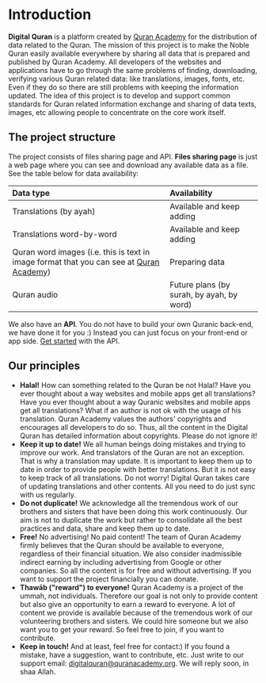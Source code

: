 # Introduction

**Digital Quran** is a platform created by [Quran Academy](https://quranacademy.org) for the distribution of data related to the Quran. The mission of this project is to make the Noble Quran easily available everywhere by sharing all data that is prepared and published by Quran Academy. All developers of the websites and applications have to go through the same problems of finding, downloading, verifying various Quran related data: like translations, images, fonts, etc. Even if they do so there are still problems with keeping the information updated. The idea of this project is to develop and support common standards for Quran related information exchange and sharing of data texts, images, etc allowing people to concentrate on the core work itself.

## The project structure

The project consists of files sharing page and API. **Files sharing page** is just a web page where you can see and download any available data as a file. See the table below for data availability:

| Data type | Availability |
| :--- | :--- |
| Translations \(by ayah\) | Available and keep adding |
| Translations word-by-word | Available and keep adding |
| Quran word images \(i.e. this is text in image format that you can see at [Quran Academy](https://en.quranacademy.org/quran/2)\) | Preparing data |
| Quran audio | Future plans \(by surah, by ayah, by word\) |

We also have an **API**. You do not have to build your own Quranic back-end, we have done it for you :\) Instead you can just focus on your front-end or app side. [Get started](api/getting-started.md) with the API.

## Our principles

* **Halal!** How can something related to the Quran be not Halal? Have you ever thought about a way websites and mobile apps get all translations? Have you ever thought about a way Quranic websites and mobile apps get all translations? What if an author is not ok with the usage of his translation. Quran Academy values the authors' copyrights and encourages all developers to do so. Thus, all the content in the Digital Quran has detailed information about copyrights. Please do not ignore it!
* **Keep it up to date!** We all human beings doing mistakes and trying to improve our work. And translators of the Quran are not an exception. That is why a translation may update. It is important to keep them up to date in order to provide people with better translations. But it is not easy to keep track of all translations. Do not worry! Digital Quran takes care of updating translations and other contents. All you need to do just sync with us regularly.
* **Do not duplicate!** We acknowledge all the tremendous work of our brothers and sisters that have been doing this work continuously. Our aim is not to duplicate the work but rather to consolidate all the best practices and data, share and keep them up to date.
* **Free!** No advertising! No paid content! The team of Quran Academy firmly believes that the Quran should be available to everyone, regardless of their financial situation. We also consider inadmissible indirect earning by including advertising from Google or other companies. So all the content is for free and without advertising. If you want to support the project financially you can donate.
* **Thawāb \("reward"\) to everyone!** Quran Academy is a project of the ummah, not individuals. Therefore our goal is not only to provide content but also give an opportunity to earn a reward to everyone. A lot of content we provide is available because of the tremendous work of our volunteering brothers and sisters. We could hire someone but we also want you to get your reward. So feel free to join, if you want to contribute.
* **Keep in touch!** And at least, feel free for contact:\) If you found a mistake, have a suggestion, want to contribute, etc. Just write to our support email: [digitalquran@quranacademy.org](mailto:digitalquran@quranacademy.org). We will reply soon, in shaa Allah.

